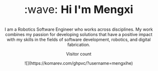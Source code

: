 
<p align = "center" style="font-size:36px;">:wave: <strong>Hi I'm Mengxi</strong> </p> 
<p align = "center">I am a Robotics Software Engineer who works across disciplines. My work combines my passion for developing solutions that have a positive impact with my skills in the fields of software development, robotics, and digital fabrication.</p>

<p align="center"> 
  Visitor count<br>
  <p style="text-align: center;">![](https://komarev.com/ghpvc/?username=mengxihe)</p>

</p>
